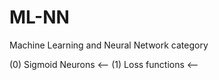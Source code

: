 # ML-NN
Machine Learning and Neural Network category

(0) Sigmoid Neurons <--
(1) Loss functions <--
